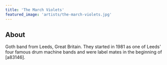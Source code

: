 ```yaml
---
title: 'The March Violets'
featured_image: 'artists/the-march-violets.jpg'
---
```


## About

Goth band from Leeds, Great Britain. They started in 1981 as one of Leeds' four famous drum machine bands and were label mates in the beginning of [a83146].

